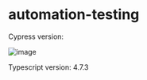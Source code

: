 # automation-testing

Cypress version:

![image](https://github.com/nandaoktavian/automation-testing/assets/152750200/ff5bff58-bcaa-4575-843c-38e7415a58ca)

Typescript version: 4.7.3
